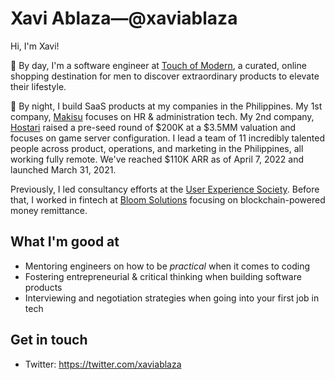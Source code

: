 # Xavi Ablaza—@xaviablaza
Hi, I'm Xavi!

🌇 By day, I'm a software engineer at [Touch of Modern](https://www.touchofmodern.com/), a curated, online shopping destination for men to discover extraordinary products to elevate their lifestyle.

🌃 By night, I build SaaS products at my companies in the Philippines. My 1st company, [Makisu](https://makisu.co/) focuses on HR & administration tech. My 2nd company, [Hostari](https://hostari.com/) raised a pre-seed round of $200K at a $3.5MM valuation and focuses on game server configuration. I lead a team of 11 incredibly talented people across product, operations, and marketing in the Philippines, all working fully remote. We've reached $110K ARR as of April 7, 2022 and launched March 31, 2021.

Previously, I led consultancy efforts at the [User Experience Society](https://uxsociety.org). Before that, I worked in fintech at [Bloom Solutions](https://bloom.solutions) focusing on blockchain-powered money remittance.

## What I'm good at
- Mentoring engineers on how to be _practical_ when it comes to coding
- Fostering entrepreneurial & critical thinking when building software products
- Interviewing and negotiation strategies when going into your first job in tech

## Get in touch
- Twitter: https://twitter.com/xaviablaza
